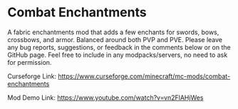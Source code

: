# Combat Enchantments

A fabric enchantments mod that adds a few enchants for swords, bows, crossbows, and armor. Balanced around both PVP and PVE. Please leave any bug reports, suggestions, or feedback in the comments below or on the GitHub page. Feel free to include in any modpacks/servers, no need to ask for permission.

Curseforge Link: https://www.curseforge.com/minecraft/mc-mods/combat-enchantments

Mod Demo Link: https://www.youtube.com/watch?v=vn2FlAHjWes
